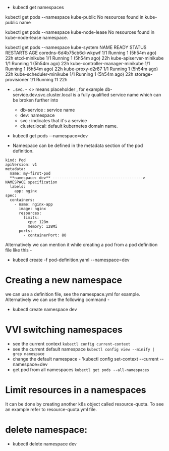 - kubectl get namespaces

kubectl get pods --namespace kube-public
No resources found in kube-public name

kubectl get pods --namespace kube-node-lease
No resources found in kube-node-lease namespace.

kubectl get pods --namespace kube-system
NAME                               READY   STATUS    RESTARTS        AGE
coredns-6d4b75cb6d-wkpwf           1/1     Running   1 (5h54m ago)   22h
etcd-minikube                      1/1     Running   1 (5h54m ago)   22h
kube-apiserver-minikube            1/1     Running   1 (5h54m ago)   22h
kube-controller-manager-minikube   1/1     Running   1 (5h54m ago)   22h
kube-proxy-d2r87                   1/1     Running   1 (5h54m ago)   22h
kube-scheduler-minikube            1/1     Running   1 (5h54m ago)   22h
storage-provisioner                1/1     Running   11              22h

- <servicename>.<namespace>.svc.<domainname> - <> means placeholder , for example db-service.dev.svc.cluster.local is a fully qualified service name which can be broken further into 
    - db-service : service name
    - dev: namespace
    - svc : indicates that it's a service
    - cluster.local: default kubernetes domain name.

- kubectl get pods --namespace=dev
- Namespace can be defined in the metadata section of the pod definition. 
```
kind: Pod
apiVersion: v1
metadata:
  name: my-first-pod
  **namespace: dev** ----------------------------------------> NAMESPACE specification
  labels:
    app: nginx
spec:
  containers:
    - name: nginx-app
      image: nginx
      resources:
        limits:
          cpu: 128m
          memory: 128Mi
      ports:
        - containerPort: 80
```
Alternatively we can mention it while creating a pod from a pod definition file like this - 
- kubectl create -f pod-definition.yaml --namespace=dev

# Creating a new namespace 
we can use a definition file, see the namespace.yml for example.
Alternatively we can use the following command - 
- kubectl create namespace dev

# VVI switching namespaces
- see the current context `kubectl config current-context`
- see the current default namespace `kubectl config view --minify | grep namespace`
- change the default namespace - 'kubectl config set-context --current --namespace=dev
- get pod from all namespaces `kubectl get pods --all-namespaces`

# Limit resources in a namespaces
It can be done by creating another k8s object called resource-quota. To see an example refer to resource-quota.yml file.

# delete namespace: 
- kubectl delete namespace dev